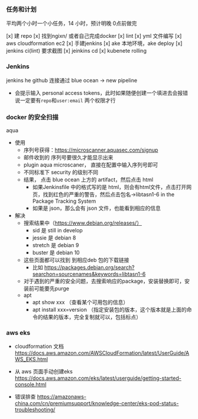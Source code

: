 ### 任务和计划

平均两个小时一个小任务，14 小时，预计明晚 0点前做完

[x] 建 repo
[x] 找到ngixn/ 或者自己完成docker
[x] lint
[x] yml 文件编写
[x] aws cloudformation ec2 
[x] 手建jenkins
[x] ake  本地环境，ake deploy 
[x] jenkins ci(lint) 要求截图
[x] jeinkins cd
[x] kubenete rolling

### Jenkins

jenkins he github 连接通过 blue ocean -> new pipeline
- 会提示输入 personal access tokens，此时如果随便创建一个填进去会报错说一定要有`repo`和`user:email` 两个权限才行


### docker 的安全扫描

aqua
- 使用
	- 序列号获得：https://microscanner.aquasec.com/signup
	- 邮件收到的 序列号要很久才能显示出来
	- plugin aqua microscaner， 直接在配置中输入序列号即可
	- 不同标准下 security 的级别不同
	- 结果， 点击 blue ocean 上方的 artifact，然后点击 html
		- 如果Jenkinsfile 中的格式写的是 html，则会有html文件，点击打开网页，找到红色的严重的警告，然后点击包名->libtasn1-6 in the Package Tracking System
		- 如果是 json，那么会有 json 文件，也能看到相应的信息
- 解决
	- 搜索结果中（https://www.debian.org/releases/）
		- sid 是 still in develop
		- jessie 是 debian 8
		- stretch 是 debian 9
		- buster 是 debian 10
	- 这些页面都可以找到 到相应deb 包的下载链接
		- 比如 https://packages.debian.org/search?searchon=sourcenames&keywords=libtasn1-6
	- 对于遇到的严重的安全问题，去搜索响应的package，安装替换即可，安装前可能要先purge
	- apt
		- apt show xxx （查看某个可用包的信息）
		- apt install xxx=version （指定安装包的版本，这个版本就是上面的命令的结果的版本，完全复制就可以，包括标点）

### aws eks

* cloudformation 文档
https://docs.aws.amazon.com/AWSCloudFormation/latest/UserGuide/AWS_EKS.html

* 从 aws 页面手动创建eks 
https://docs.aws.amazon.com/eks/latest/userguide/getting-started-console.html

* 错误排查
https://amazonaws-china.com/cn/premiumsupport/knowledge-center/eks-pod-status-troubleshooting/